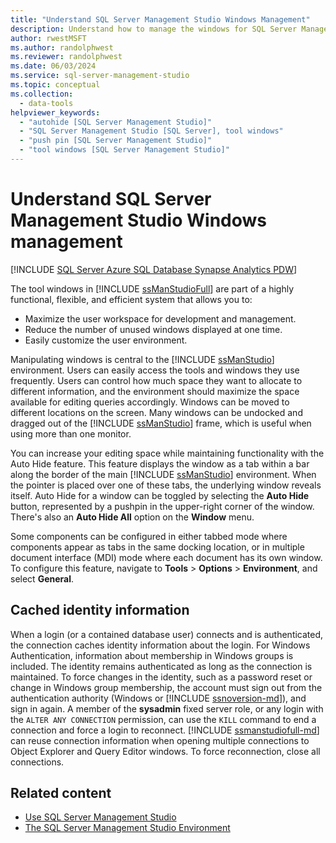 ```yaml
---
title: "Understand SQL Server Management Studio Windows Management"
description: Understand how to manage the windows for SQL Server Management Studio tools.
author: rwestMSFT
ms.author: randolphwest
ms.reviewer: randolphwest
ms.date: 06/03/2024
ms.service: sql-server-management-studio
ms.topic: conceptual
ms.collection:
  - data-tools
helpviewer_keywords:
  - "autohide [SQL Server Management Studio]"
  - "SQL Server Management Studio [SQL Server], tool windows"
  - "push pin [SQL Server Management Studio]"
  - "tool windows [SQL Server Management Studio]"
---
```

# Understand SQL Server Management Studio Windows management

[!INCLUDE [SQL Server Azure SQL Database Synapse Analytics PDW](includes/applies-to-version/sql-asdb-asdbmi-asa-pdw.md)]

The tool windows in [!INCLUDE [ssManStudioFull](includes/ssmanstudiofull-md.md)] are part of a highly functional, flexible, and efficient system that allows you to:

- Maximize the user workspace for development and management.
- Reduce the number of unused windows displayed at one time.
- Easily customize the user environment.

Manipulating windows is central to the [!INCLUDE [ssManStudio](includes/ssmanstudio-md.md)] environment. Users can easily access the tools and windows they use frequently. Users can control how much space they want to allocate to different information, and the environment should maximize the space available for editing queries accordingly. Windows can be moved to different locations on the screen. Many windows can be undocked and dragged out of the [!INCLUDE [ssManStudio](includes/ssmanstudio-md.md)] frame, which is useful when using more than one monitor.

You can increase your editing space while maintaining functionality with the Auto Hide feature. This feature displays the window as a tab within a bar along the border of the main [!INCLUDE [ssManStudio](includes/ssmanstudio-md.md)] environment. When the pointer is placed over one of these tabs, the underlying window reveals itself. Auto Hide for a window can be toggled by selecting the **Auto Hide** button, represented by a pushpin in the upper-right corner of the window. There's also an **Auto Hide All** option on the **Window** menu.

Some components can be configured in either tabbed mode where components appear as tabs in the same docking location, or in multiple document interface (MDI) mode where each document has its own window. To configure this feature, navigate to **Tools** > **Options** > **Environment**, and select **General**.

## Cached identity information

When a login (or a contained database user) connects and is authenticated, the connection caches identity information about the login. For Windows Authentication, information about membership in Windows groups is included. The identity remains authenticated as long as the connection is maintained. To force changes in the identity, such as a password reset or change in Windows group membership, the account must sign out from the authentication authority (Windows or [!INCLUDE [ssnoversion-md](includes/ssnoversion-md.md)]), and sign in again. A member of the **sysadmin** fixed server role, or any login with the `ALTER ANY CONNECTION` permission, can use the `KILL` command to end a connection and force a login to reconnect. [!INCLUDE [ssmanstudiofull-md](includes/ssmanstudiofull-md.md)] can reuse connection information when opening multiple connections to Object Explorer and Query Editor windows. To force reconnection, close all connections.

## Related content

- [Use SQL Server Management Studio](sql-server-management-studio-ssms.md)
- [The SQL Server Management Studio Environment](the-sql-server-management-studio-environment.md)

